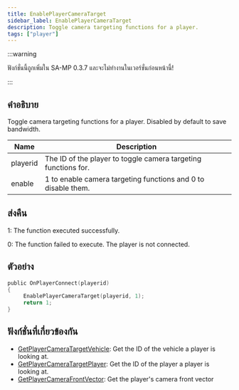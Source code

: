```yaml
---
title: EnablePlayerCameraTarget
sidebar_label: EnablePlayerCameraTarget
description: Toggle camera targeting functions for a player.
tags: ["player"]
---
```


:::warning

ฟังก์ชั่นนี้ถูกเพิ่มใน SA-MP 0.3.7 และจะไม่ทำงานในเวอร์ชั่นก่อนหน้านี้!

:::

## คำอธิบาย

Toggle camera targeting functions for a player. Disabled by default to save bandwidth.

| Name     | Description                                                    |
| -------- | -------------------------------------------------------------- |
| playerid | The ID of the player to toggle camera targeting functions for. |
| enable   | 1 to enable camera targeting functions and 0 to disable them.  |

## ส่งคืน

1: The function executed successfully.

0: The function failed to execute. The player is not connected.

## ตัวอย่าง

```c
public OnPlayerConnect(playerid)
{
     EnablePlayerCameraTarget(playerid, 1);
     return 1;
}
```

## ฟังก์ชั่นที่เกี่ยวข้องกัน

- [GetPlayerCameraTargetVehicle](../functions/GetPlayerCameraTargetVehicle): Get the ID of the vehicle a player is looking at.
- [GetPlayerCameraTargetPlayer](../functions/GetPlayerCameraTargetPlayer): Get the ID of the player a player is looking at.
- [GetPlayerCameraFrontVector](../functions/GetPlayerCameraFrontVector): Get the player's camera front vector
